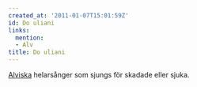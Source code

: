 ```yaml
---
created_at: '2011-01-07T15:01:59Z'
id: Do uliani
links:
  mention:
  - Alv
title: Do uliani
---
```


[Alviska] helarsånger som sjungs för skadade eller sjuka.

  [Alviska]: Alv